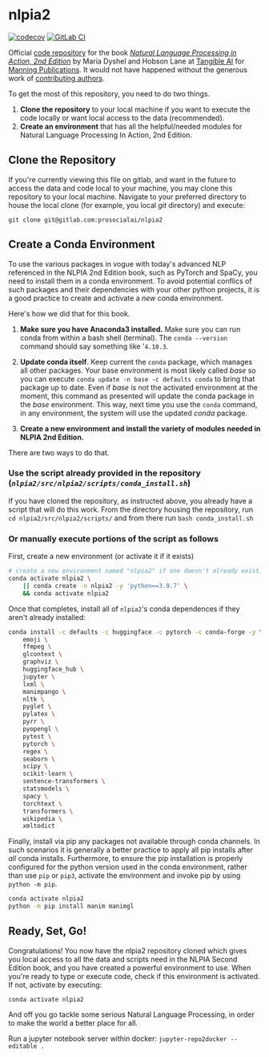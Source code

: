 # nlpia2

<!-- [![PyPI version](https://img.shields.io/pypi/pyversions/nlpia2.svg)](https://pypi.org/project/nlpia2/)
 [![License](https://img.shields.io/pypi/l/qary.svg)](https://pypi.python.org/pypi/qary/)
 -->
<!-- https://gitlab.com/username/userproject/badges/master/coverage.svg
 -->
[![codecov](https://codecov.io/gl/tangibleai/nlpia2/branch/master/graph/badge.svg)](https://codecov.io/gl/tangibleai/nlpia2)
[![GitLab CI](https://gitlab.com/tangibleai/nlpia2/badges/master/pipeline.svg)](https://gitlab.com/tangibleai/nlpia2/badges/master/pipeline.svg)

Official [code repository](https://gitlab.com/tangibleai/nlpia2/) for the book [_Natural Language Processing in Action, 2nd Edition_](https://proai.org/nlpia2e) by Maria Dyshel and Hobson Lane at [Tangible AI](https://tangibleai.com) for [Manning Publications](https://manning.com). It would not have happened without the generous work of [contributing authors](AUTHORS.md).

To get the most of this repository, you need to do two things.

1. **Clone the repository** to your local machine if you want to execute the code locally or want local access to the data (recommended).
2. **Create an environment** that has all the helpful/needed modules for Natural Language Processing In Action, 2nd Edition.

## Clone the Repository

If you're currently viewing this file on gitlab, and want in the future to access the data and code local to your machine, you may clone this repository to your local machine. Navigate to your preferred directory to house the local clone (for example, you local _git_ directory) and execute:

`git clone git@gitlab.com:prosocialai/nlpia2`

## Create a Conda Environment

To use the various packages in vogue with today's advanced NLP referenced in the NLPIA 2nd Edition book, such as PyTorch and SpaCy, you need to install them in a conda environment.  To avoid potential conflics of such packages and their dependencies with your other python projects, it is a good practice to create and activate a _new_ conda environment.

Here's how we did that for this book.

1. **Make sure you have Anaconda3 installed.** Make sure you can run conda from within a bash shell (terminal). The `conda --version` command should say something like '`4.10.3`.

2. **Update conda itself**. Keep current the `conda` package, which manages all other packages. Your base environment is most likely called _base_ so you can execute `conda update -n base -c defaults conda` to bring that package up to date.  Even if _base_ is not the activated environment at the moment, this command as presented will update the conda package in the _base_ environment. This way, next time you use the `conda` command, in any environment, the system will use the updated _conda_ package.

3. **Create a new environment and install the variety of modules needed in NLPIA 2nd Edition.**

There are two ways to do that.  

### Use the script already provided in the repository (_`nlpia2/src/nlpia2/scripts/conda_install.sh`_)

If you have cloned the repository, as instructed above, you already have a script that will do this work. From the directory housing the repository, run
`cd nlpia2/src/nlpia2/scripts/` and from there run `bash conda_install.sh` 

### Or manually execute portions of the script as follows

First, create a new environment (or activate it if it exists)

```bash
# create a new environment named "nlpia2" if one doesn't already exist:
conda activate nlpia2 \
    || conda create -n nlpia2 -y 'python==3.9.7' \
    && conda activate nlpia2
```

Once that completes, install all of `nlpia2`'s conda dependences if they aren't already installed:

``` bash
conda install -c defaults -c huggingface -c pytorch -c conda-forge -y \
    emoji \
    ffmpeg \
    glcontext \
    graphviz \
    huggingface_hub \
    jupyter \
    lxml \
    manimpango \
    nltk \
    pyglet \
    pylatex \
    pyrr \
    pyopengl \
    pytest \
    pytorch \
    regex \
    seaborn \
    scipy \
    scikit-learn \
    sentence-transformers \
    statsmodels \
    spacy \
    torchtext \
    transformers \
    wikipedia \
    xmltodict
```

Finally, install via pip any packages not available through conda channels.  In such scenarios it is generally a better practice to apply all pip installs after _all_ conda installs.  Furthermore, to ensure the pip installation is properly configured for the python version used in the conda environment, rather than use `pip` or `pip3`, activate the environment and invoke pip by using `python -m pip`.

``` bash
conda activate nlpia2
python -m pip install manim manimgl
```

## Ready, Set, Go!

Congratulations! You now have the nlpia2 repository cloned which gives you local access to all the data and scripts need in the NLPIA Second Edition book, and you have created a powerful environment to use.  When you're ready to type or execute code, check if this environment is activated. If not, activate by executing:

`conda activate nlpia2`

And off you go tackle some serious Natural Language Processing, in order to make the world a better place for all.

Run a jupyter notebook server within docker:
`jupyter-repo2docker --editable .`
